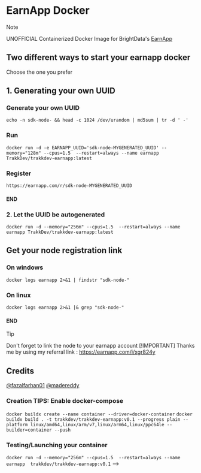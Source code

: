 # EarnApp Docker
> [!NOTE]
> UNOFFICIAL Containerized Docker Image for BrightData's [EarnApp](https://earnapp.com/)

## Two different ways to start your earnapp docker
Choose the one you prefer

## 1. Generating your own UUID
### Generate your own UUID
 ```echo -n sdk-node- && head -c 1024 /dev/urandom | md5sum | tr -d ' -' ```
### Run
 ```docker run -d -e EARNAPP_UUID='sdk-node-MYGENERATED_UUID' --memory="128m" --cpus=1.5  --restart=always --name earnapp TrakkDev/trakkdev-earnapp:latest ```
### Register
 ```https://earnapp.com/r/sdk-node-MYGENERATED_UUID```
#### END

### 2. Let the UUID be autogenerated
 ```docker run -d --memory="256m" --cpus=1.5  --restart=always --name earnapp TrakkDev/trakkdev-earnapp:latest ```

## Get your node registration link 
### On windows
 ```docker logs earnapp 2>&1 | findstr "sdk-node-"```
### On linux
 ```docker logs earnapp 2>&1 |& grep "sdk-node-"```
#### END

> [!TIP]
> Don't forget to link the node to your earnapp account
> [!IMPORTANT]
> Thanks me by using my referral link : https://earnapp.com/i/xgr824y

## Credits
[@fazalfarhan01](https://github.com/fazalfarhan01/EarnApp-Docker)
[@madereddy](https://github.com/madereddy/EarnApp-Docker)


### Creation TIPS: Enable docker-compose
```docker buildx create --name container --driver=docker-container```
```docker buildx build . -t trakkdev/trakkdev-earnapp:v0.1 --progress plain --platform linux/amd64,linux/arm/v7,linux/arm64,linux/ppc64le --builder=container --push```
### Testing/Launching your container
```docker run -d --memory="256m" --cpus=1.5  --restart=always --name earnapp  trakkdev/trakkdev-earnapp:v0.1```
-->